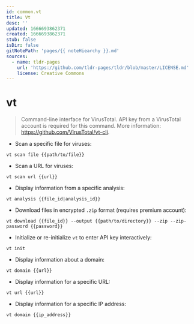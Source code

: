 ```yaml
---
id: common.vt
title: Vt
desc: ''
updated: 1666693862371
created: 1666693862371
stub: false
isDir: false
gitNotePath: 'pages/{{ noteHiearchy }}.md'
sources:
  - name: tldr-pages
    url: 'https://github.com/tldr-pages/tldr/blob/master/LICENSE.md'
    license: Creative Commons
---
```

# vt

> Command-line interface for VirusTotal.
> API key from a VirusTotal account is required for this command.
> More information: <https://github.com/VirusTotal/vt-cli>.

- Scan a specific file for viruses:

`vt scan file {{path/to/file}}`

- Scan a URL for viruses:

`vt scan url {{url}}`

- Display information from a specific analysis:

`vt analysis {{file_id|analysis_id}}`

- Download files in encrypted `.zip` format (requires premium account):

`vt download {{file_id}} --output {{path/to/directory}} --zip --zip-password {{password}}`

- Initialize or re-initialize `vt` to enter API key interactively:

`vt init`

- Display information about a domain:

`vt domain {{url}}`

- Display information for a specific URL:

`vt url {{url}}`

- Display information for a specific IP address:

`vt domain {{ip_address}}`

